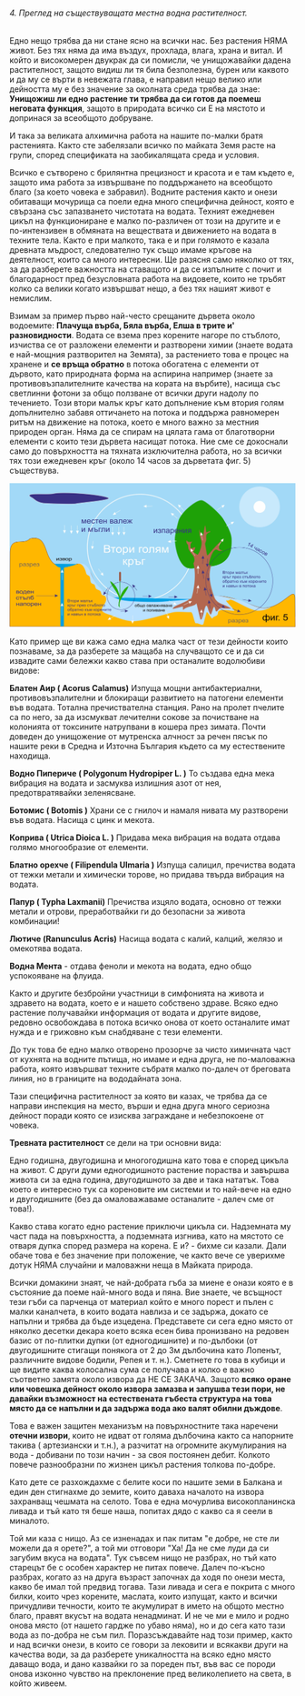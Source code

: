 ###### 4. Преглед на съществуващата местна водна растителност.
Едно нещо трябва да ни стане ясно на всички нас. Без растения НЯМА живот. Без тях няма да има въздух, прохлада, влага, храна и витал. И който и високомерен двукрак да си помисли, че унищожавайки дадена растителност, защото видиш ли тя била безполезна, бурен или каквото и да му се върти в невежата глава, е направил нещо велико или дейността му е без значение за околната среда трябва да знае: **Унищожиш ли едно растение ти трябва да си готов да поемеш неговата функция**, защото в природата всичко си Е на мястото и допринася за всеобщото добруване. 

И така за великата алхимична работа на нашите по-малки братя растенията. Както сте забелязали всичко по майката Земя расте на групи, според спецификата на заобикалящата среда и условия. 

Всичко е сътворено с брилянтна прецизност и красота и е там където е, защото има работа за извършване по поддържането на всеобщото благо (за което човека е забравил). Водните растения както и онези обитаващи мочурища са поели една много специфична  дейност, която е свързана със запазването чистотата на водата. Техният ежедневен цикъл на функциониране е малко по-различен от този на другите и е по-интензивен в обмяната на веществата и движението на водата в техните тела. 
Както е при малкото, така е и при голямото е казала древната мъдрост, следователно тук също имаме кръгове на деятелност, които са много интересни. Ще разясня само няколко от тях, за да разберете важността на ставащото и да се изпълните с почит и благодарност пред безусловната работа на видовете, които не тръбят колко са велики когато извършват нещо, а без тях нашият живот е немислим. 

Взимам за пример първо най-често срещаните дървета около водоемите: **Плачуща върба, Бяла върба, Елша в трите и' разновидности**. Водата се взема през корените нагоре по стъблото, изчиства се от разложени елементи и разтворени химии (знаете водата е най-мощния разтворител на Земята), за растението това е процес на хранене и **се връща обратно** в потока обогатена с елементи от дървото, като природната форма на аспирина например (знаете за противовъзпалителните качества на кората на върбите), насища със светлинни фотони за общо ползване от всички други надолу по течението. Този втори малък кръг като допълнение към втория голям допълнително забавя оттичането на потока и поддържа равномерен ритъм на движение на потока, което е много важно за местния природен орган.  Няма да се спирам на цялата гама от благотворни елементи с които тези дървета насищат потока. Ние сме се докоснали само до повърхността на тяхната изключителна работа, но за всички тях този ежедневен кръг (около 14 часов за дърветата фиг. 5) съществува. 


![Фигура 5](/fig5.jpg "Фигура 5")     


Като пример ще ви кажа само една малка част от тези дейности които познаваме, за да разберете за мащаба на случващото се и да си извадите сами бележки какво става при останалите водолюбиви видове: 

**Блатен Аир ( Acorus Calamus)** Изпуща мощни антибактериални, противовъзпалителни и блокиращи развитието на патогени елементи във водата. Тотална пречиствателна станция. Рано на пролет пчелите са по него, за да изсмукват лечителни сокове за почистване на колонията от токсините натрупвани в кошера през зимата. Почти доведен до унищожение от мутренска алчност за речен пясък по нашите реки в Средна и Източна България където са му естествените находища.

**Водно Пипериче ( Polygonum Hydropiper L. )** То създава една мека вибрация на водата и засмуква излишния азот от нея, предотвратявайки зеленясване. 

**Ботомис ( Botomis )** Храни се с гнилоч и намаля нивата му разтворени във водата. Насища с цинк и мекота.

**Коприва ( Utrica Dioica L. )** Придава мека вибрация на водата отдава голямо многообразие от елементи. 

**Блатно орехче ( Filipendula Ulmaria )** Изпуща салицил, пречиства водата от тежки метали и химически торове, но придава твърда вибрация на водата. 

**Папур ( Typha Laxmanii)** Пречиства изцяло водата, основно от тежки метали и отрови, преработвайки ги до безопасни за живота комбинации!

**Лютиче (Ranunculus Acris)** Насища водата с калий, калций, желязо и омекотява водата.

**Водна Мента** - отдава феноли и мекота на водата, едно общо успокояване на флуида. 
      
Както и другите безбройни участници в симфонията на живота и здравето на водата, което е и нашето собствено здраве. Всяко едно растение получавайки информация от водата и другите видове, редовно освобождава в потока всичко онова от което останалите имат нужда и е грижовно към снабдяване с тези елементи. 

До тук това бе едно малко отворено прозорче за чисто химичната част от кухнята на водните пътища, но имаме и една друга, не по-маловажна работа, която извършват техните събратя малко по-далеч от бреговата линия, но в границите на вододайната зона. 
    
Тази специфична растителност за която ви казах, че трябва да се направи инспекция на место, върши и една друга много сериозна дейност поради която се изисква заграждане и небезпокоене от човека. 
  
**Тревната растителност** се дели на три основни вида:

Едно годишна, двугодишна и многогодишна като това е според цикъла на живот. С други думи едногодишното растение пораства и завършва живота си за една година, двугодишното за две и така нататък. Това което е интересно тук са кореновите им системи и то най-вече на едно и двугодишните (без да омаловажаваме останалите - далеч сме от това!).

Какво става когато едно растение приключи цикъла си. Надземната му част пада на повърхността, а подземната изгнива, като на мястото се отваря дупка според размера на корена. Е и? - бихме си казали. Дали обаче това е без значение при положение, че както вече се уверихме дотук НЯМА случайни и маловажни неща в Майката природа. 

Всички домакини знаят, че най-добрата гъба за миене е онази която е в състояние да поеме най-много вода и пяна. Вие знаете, че всъщност тези гъби са парченца от материал който е много порест и пълен с малки каналчета, в които водата навлиза и се задържа, докато се напълни и трябва да бъде изцедена. Представете си сега едно място от няколко десетки декара което всяка есен бива пронизвано на редовен базис от по-плитки дупки (от едногодишните) и по-дълбоки (от двугодишните стигащи понякога от 2 до 3м дълбочина като Лопенът, различните видове бодили, Репея и т. н.). Сметнете го това в кубици и ще видите каква колосална сума се получава и колко е важно съответно замята около извора да НЕ СЕ ЗАКАЧА. Защото **всяко оране или човешка дейност около извора замазва и запушва тези пори, не давайки възможност на естествената гъбеста структура на това място да се напълни и да задържа вода ако валят обилни дъждове**. 
  
Това е важен защитен механизъм на повърхностните така наречени **отечни извори**, които не идват от голяма дълбочина както са напорните такива ( артезиански и т.н.), а разчитат на огромните акумулирания на вода - добивани по този начин - за своя постоянен дебит. Колкото повече разнообразни по жизнен цикъл растения толкова по-добре. 
    
Като дете се разхождахме с белите коси по нашите земи в Балкана и един ден стигнахме до земите, които даваха началото на извора захранващ чешмата на селото. Това е една мочурлива високопланинска ливада и тъй като тя беше наша, попитах дядо с какво са я сеели в миналото.
  
Той ми каза с нищо. Аз се изненадах и пак питам "е добре, не сте ли можели да я орете?", а той ми отговори "Ха! Да не сме луди да си загубим вкуса на водата". Тук съвсем нищо не разбрах, но тъй като старецът бе с особен характер не питах повече. Далеч по-късно разбрах, когато аз на друга възраст започнах да ходя по онези места, какво бе имал той предвид тогава. Тази ливада и сега е покрита с много билки, които чрез корените, маслата, които изпущат, както и всички причудливи течности, които те акумулират в името на общото местно благо, правят вкусът на водата ненадминат. И не че ми е мило и родно онова място (от нашето гардже по убаво няма), но и до сега като тази вода аз по-добра не съм пил.  Поразсъждавайте над този пример, както и над всички онези, в които се говори за лековити и всякакви други на качества води, за да разберете уникалността на всяко едно място даващо вода, и дано казвайки го за пореден път, във вас се породи онова изконно чувство на преклонение пред великолепието на света, в който живеем. 
